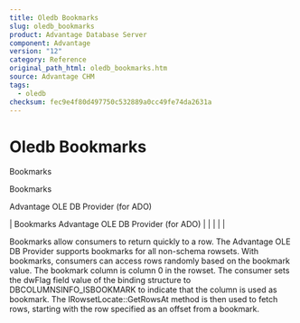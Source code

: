 ```yaml
---
title: Oledb Bookmarks
slug: oledb_bookmarks
product: Advantage Database Server
component: Advantage
version: "12"
category: Reference
original_path_html: oledb_bookmarks.htm
source: Advantage CHM
tags:
  - oledb
checksum: fec9e4f80d497750c532889a0cc49fe74da2631a
---
```


# Oledb Bookmarks

Bookmarks

Bookmarks

Advantage OLE DB Provider (for ADO)

| Bookmarks  Advantage OLE DB Provider (for ADO) |  |  |  |  |

Bookmarks allow consumers to return quickly to a row. The Advantage OLE DB Provider supports bookmarks for all non-schema rowsets. With bookmarks, consumers can access rows randomly based on the bookmark value. The bookmark column is column 0 in the rowset. The consumer sets the dwFlag field value of the binding structure to DBCOLUMNSINFO\_ISBOOKMARK to indicate that the column is used as bookmark. The IRowsetLocate::GetRowsAt method is then used to fetch rows, starting with the row specified as an offset from a bookmark.
